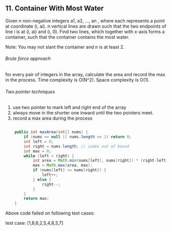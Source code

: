 ## 11. Container With Most Water

Given n non-negative integers a1, a2, ..., an , where each represents a point at coordinate (i, ai). n vertical lines are drawn such that the two endpoints of line i is at (i, ai) and (i, 0). Find two lines, which together with x-axis forms a container, such that the container contains the most water.

Note: You may not slant the container and n is at least 2.


###### Brute force approach 
for every pair of integers in the array, calculate the area and record the max in the process. Time complexity is O(N^2). Space complexity is O(1).

###### Two pointer techniques
1. use two pointer to mark left and right end of the array
1. always move in the shorter one inward until the two pointers meet.
1. record a max area during the process

```java

	public int maxArea(int[] nums) {
		if (nums == null || nums.length <= 1) return 0;
		int left = 0;
		int right = nums.length; // index out of bound
		int max = 0;
		while (left < right) {
			int area = Math.min(nums[left], nums[right]) * (right-left);
			max = Math.max(area, max);
			if (nums[left] <= nums[right]) {
				left++;
			} else {
				right--;
			}
		}
		return max;
	}
```

Above code failed on following test cases:

test case: 
[1,8,6,2,5,4,8,3,7]
